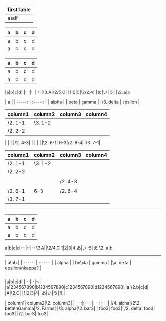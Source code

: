 ﻿
|firstTable|
|-|
|asdf|

|a|b|c|d|
|--|:-|-:|:-:|
|a|b|c|d|
|a|b|c|d|

|a|b|c|d|
|--|:-|-:|:-:|
|a|b|c|d|
|a|b|c|d|e|

|a|b|c|d|
|:-:|:-|-:|
|\3.A|\2/5.C|
|1|2|3|\2/2.4|
|あ|い|う|
|\2. a|b

| a   |
| -----: | :-----: |
| alpha |
| beta  | gamma |
|\3. delta | epsilon |

|column1| column2| column3| column4|
|---|---|---|---|
|/2. 1-1|\3. 1-2|
|/2. 2-2|
| 
| | |/2. 4-3|
| | | |
|\2. 6-1| 6-3|/2. 6-4|
|\3. 7-1|

|column1| column2| column3| column4|
|---|---|---|---|
|/2. 1-1|\3. 1-2|
|/2. 2-2|
||
| | |/2. 4-3|
||
|\2. 6-1| 6-3|/2. 6-4
|\3. 7-1


---

|a|b|c|d|
--|:-|-:|:-:
a|b|c|d
a|b|c|d


a|b|c|d
:-:|:-|-:
\3.A||\2/4.C
1|2|3|4
あ|い|う|え
\2. a|b

---

| a\nb   |
| -----: | :-----: |
| alpha |
| be\nta  | gamma |
|\a. delta | epsilon\nkappa? |


---

|a|b|c|d|
|:-:|:-|-:|
|a1234567890|b1234567890|c1234567890|d1234567890|
|a|/2.b|c|d|
|A|\2.C|
|1|2|3|4|
|あ|い|う|え|


| column1| column2|\2. column3|
|---:|:---:|---:|---|
|/4. alpha|/2\2. beta\nGamma|/2. Farms|
|/3. alpha|\2. bar3|
| foo3| foo3|
|/2. delta| foo3| foo3|
|\2. bar3| foo3|
